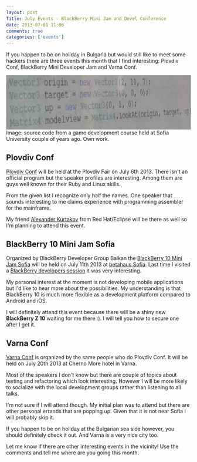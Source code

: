 ```yaml
---
layout: post
Title: July Events - BlackBerry Mini Jam and Devel Conference
date: 2013-07-01 11:06
comments: true
categories: ['events']
---
```


If you happen to be on holiday in Bulgaria but would still like to meet
some hackers there are three events this month that I find interesting:
Plovdiv Conf, BlackBerry Mini Developer Jam and Varna Conf.

<img src="/images/code.jpg" alt="source code" style="display:block;clear:both;"/>
Image: source code from a game development course held at Sofia University couple of years ago.
Own work.

Plovdiv Conf
------------

[Plovdiv Conf](http://plovdivconf.com/) will be held at the Plovdiv Fair
on July 6th 2013. There isn't an official program but the speaker profiles are
interesting. Among them are guys well known for their Ruby and Linux skills.

From the given list I recognize only half the names. One speaker that sounds
interesting to me claims experience with programming assembler for the mainframe.

My friend [Alexander Kurtakov](http://akurtakov.blogspot.com/) from Red Hat/Eclipse
will be there as well so I'm planning to attend this event.


BlackBerry 10 Mini Jam Sofia
----------------------------

Organized by BlackBerry Developer Group Balkan the 
[BlackBerry 10 Mini Jam Sofia](http://bb10jamsofia2013.eventbrite.com/) will be held
on July 11th 2013 at [betahaus Sofia](http://betahaus.bg). Last time I visited
a [BlackBerry developers session](/blog/2013/05/23/balkan-venture-forum-sofia-post-mortem/) it
was very interesting. 

My personal interest at the moment is not developing mobile applications but I'd like to hear
more about the possibilities. My understanding is that BlackBerry 10 is much more flexible
as a development platform compared to Android and iOS. 

I will definitely attend this event because there will be a shiny new **BlackBerry Z 10**
waiting for me there :). I will tell you how to secure one after I get it. 


Varna Conf
----------

[Varna Conf](http://varnaconf.com/) is organized by the same people who do Plovdiv Conf.
It will be held on July 20th 2013 at Cherno More hotel in Varna.

Most of the speakers I don't know but there are couple of topics about testing and refactoring
which look interesting. However I will be more likely to socialize with the local development
groups rather than listening to all talks.

I'm not sure if I will attend though. My initial plan was to attend but there are other personal
errands that are popping up. Given that it is not near Sofia I will probably skip it.

If you happen
to be on holiday at the Bulgarian sea side however, you should definitely check it out. And Varna is
a very nice city too.



Let me know if there are other interesting events in the vicinity! Use the comments and tell me where
are you going this month.
